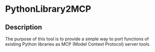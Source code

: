 # PythonLibrary2MCP

## Description
The purpose of this tool is to provide a simple way to port functions of existing Python 
libraries as MCP (Model Context Protocol) server tools.
